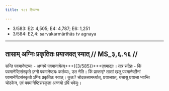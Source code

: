 ```yaml
---
title: १८९ टिप्पन्यः

---
```

- 3/583: E2: 4,505; E4: 4,787; E6: 1,251
- 3/584: E2,4: sarvakarmārthās tv agnaya

____________________________________________


## तासाम् अग्निः प्रकृतितः प्रयाजवत् स्यात् // MS_३,६.१६ //

सन्ति पवमानेष्टव्यः - अग्नये पवमानायेत्य्+++({3/585})+++एवमाद्याः। तत्र संदेहः - किं पवमानेष्टिसंस्कृते ऽग्नौ पवमानेष्टयः कर्तव्याः, उत नेति। किं प्राप्तम्? तासां खलु पवमानेष्टीनां पवमानेष्टिसंस्कृतो ऽग्निः प्रकृतितः स्यात्। कुतः? चोदकसामर्थ्यात्, प्रयाजवत्, यथासु प्रयाजा भवन्ति चोदकेन, एवं पवमानेष्टिसंस्कृता अग्नयो ऽपि भवेयुः।
